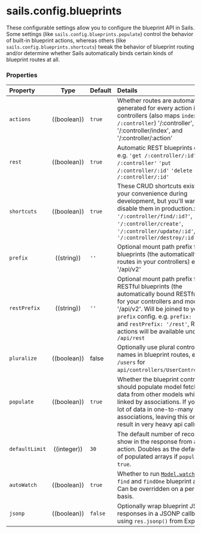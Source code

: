 # sails.config.blueprints

These configurable settings allow you to configure the blueprint API in Sails.  Some settings (like `sails.config.blueprints.populate`) control the behavior of built-in blueprint actions, whereas others (like `sails.config.blueprints.shortcuts`) tweak the behavior of blueprint routing and/or determine whether Sails automatically binds certain kinds of blueprint routes at all.


### Properties

| Property    | Type       | Default   | Details |
|:------------|:----------:|:----------|:--------|
| `actions`| ((boolean))|`true`|Whether routes are automatically generated for every action in your controllers (also maps `index` to `/:controller`) '/:controller', '/:controller/index', and '/:controller/:action'
|`rest`|((boolean))|`true`|Automatic REST blueprints enabled? e.g. `'get /:controller/:id?'` `'post /:controller'` `'put /:controller/:id'` `'delete /:controller/:id'`
|`shortcuts`|((boolean))|`true`|These CRUD shortcuts exist for your convenience during development, but you'll want to disable them in production.: `'/:controller/find/:id?'`, `'/:controller/create'`, `'/:controller/update/:id'`, and `'/:controller/destroy/:id'`
| `prefix`      | ((string))| `''`     | Optional mount path prefix for blueprints (the automatically bound routes in your controllers) e.g. '/api/v2'
| `restPrefix`  | ((string))| `''`     | Optional mount path prefix for RESTful blueprints (the automatically bound RESTful routes for your controllers and models) e.g. '/api/v2'. Will be joined to your `prefix` config. e.g. `prefix: '/api'` and `restPrefix: '/rest'`, RESTful actions will be available under `/api/rest`
|`pluralize`|((boolean))|false|Optionally use plural controller names in blueprint routes, e.g. `/users` for `api/controllers/UserController.js`.
|`populate`|((boolean))|`true`|Whether the blueprint controllers should populate model fetches with data from other models which are linked by associations.  If you have a lot of data in one-to-many associations, leaving this on may result in very heavy api calls.
|`defaultLimit`|((integer))|`30`|The default number of records to show in the response from a "find" action.  Doubles as the default size of populated arrays if `populate` is `true`.
|`autoWatch`|((boolean))|`true`|Whether to run [`Model.watch()`](http://sailsjs.org/documentation/reference/websockets/resourceful-pubsub/watch.html) in the `find` and `findOne` blueprint actions.  Can be overridden on a per-model basis.
|`jsonp`|((boolean))|`false`|Optionally wrap blueprint JSON responses in a JSONP callback using `res.jsonp()` from Express 3.


<docmeta name="displayName" value="sails.config.blueprints">
<docmeta name="pageType" value="property">


